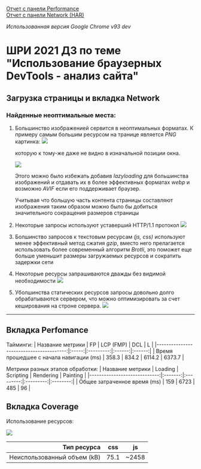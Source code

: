 [Отчет с панели Performance](../main/assets/Profile-20210604T133657.json)  
[Отчет с панели Network (HAR)](../main/assets/lifehacker-net-perf.har)

_Использованная версия Google Chrome v93 dev_

# ШРИ 2021 ДЗ по теме "Использование браузерных DevTools - анализ сайта"

## Загрузка страницы и вкладка Network

### Найденные неоптимальные места:

1. Большинство изображенией сервится в неоптимальных форматах. К примеру самым большим ресурсом на транице является _PNG_ картинка:
   ![](../main/assets/img/chrome_PcigqrY2Ea.png)
   
   которую к тому-же даже не видно в изначальной позиции окна.
   
   ![](../main/assets/img/chrome_Rqrc7nxWlR.png)

   Этого можно было избежать добавив _lazyloading_ для большинства изображений и отдавать их в более эффективных форматах _webp_ и возможно _AVIF_ если его поддерживает браузер.

   Учитывая что большую часть контента страницы составляют изображения таким образом можно было бы добиться значительного сокращения размеров страницы

1. Некоторые запросы используют уставерший HTTP/1.1 протокол
   ![](../main/assets/img/chrome_dImGMeDO2s.png)

1. Болшинство запросов к текстовым ресурсам _(js, css)_ используют менее эффективный метод сжатия _gzip_,
   вместо него прелагается использовать более современный алгоритм _Brotli_, это поможет еще больше уменьшит размеры загружаемых ресурсов и сократить задержки сети

1. Некоторые ресурсы запрашиваются дважды без видимой необходимости
   ![](../main/assets/img/chrome_SbBDKYCLy4.png)
 
1. Уболшинства статических ресурсов запросы довольно долго обрабатываются сервером, что можно оптимизировать за счет кеширования на строне сервера.
   ![](../main/assets/img/chrome_bwkUhaudRl.png)
   
 ____

## Вкладка Perfomance

Тайминги:
|                        Название метрики |   FP  | LCP (FMP) |   DCL  |    L   |
|----------------------------------------:|:-----:|:---------:|:------:|:------:|
| Время прошедшее с начала навигации (ms) | 358.3 |   834.2   | 6114.2 | 6373.7 |

Метрики разных этапов обработки:
|             Название метрики | Loading | Scripting | Rendering | Painting |
|-----------------------------:|:-------:|:---------:|:---------:|:--------:|
| Общее затраченное время (ms) |   159   |    6723   |    485    |    96    |

## Вкладка Coverage

 Использование ресурсов:

![](../main/assets/img/chrome_lx9baLgkNz.png)

|                 Тип ресурса |  css |   js  |
|----------------------------:|:----:|:-----:|
| Неиспользованный объем (kB) | 75.1 | ~2458 |
